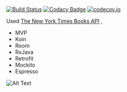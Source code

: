 [![Build Status](https://travis-ci.org/rafaelaaraujo/BestSellers.svg?branch=master)](https://travis-ci.org/rafaelaaraujo/BestSellers/) [![Codacy Badge](https://api.codacy.com/project/badge/Grade/6ae83104112148afa7ad64e6511aa872)](https://www.codacy.com/app/rafaelaaraujo/BestSellers?utm_source=github.com&amp;utm_medium=referral&amp;utm_content=rafaelaaraujo/BestSellers&amp;utm_campaign=Badge_Grade) [![codecov.io](https://codecov.io/gh/rafaelaaraujo/BestSellers/branch/master/graphs/badge.svg)](https://codecov.io/gh/rafaelaaraujo/BestSellers)

Used [The New York Times Books API](https://developer.nytimes.com/books_api.json) , 

- MVP
- Koin
- Room
- RxJava
- Retrofit
- Mockito
- Espresso


![Alt Text](https://github.com/rafaelaaraujo/BestSellers/blob/master/appgif.gif)


